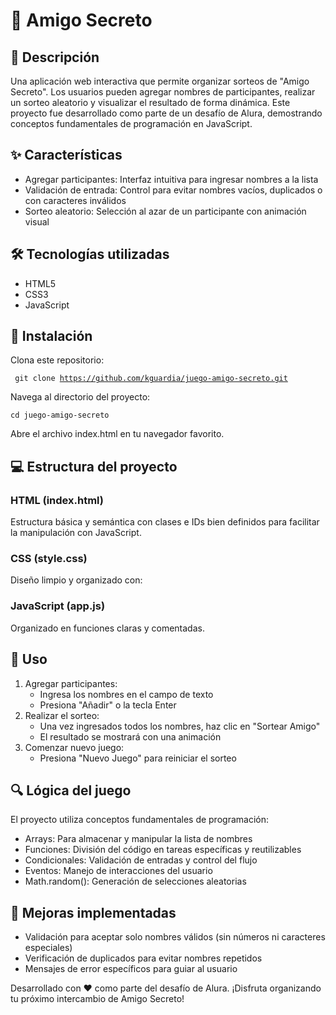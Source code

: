 <h1>🎁 Amigo Secreto</h1>
<h2>📝 Descripción</h2>
Una aplicación web interactiva que permite organizar sorteos de "Amigo Secreto". Los usuarios pueden agregar nombres de participantes, realizar un sorteo aleatorio y visualizar el resultado de forma dinámica. Este proyecto fue desarrollado como parte de un desafío de Alura, demostrando conceptos fundamentales de programación en JavaScript.

<h2>✨ Características</h2>

<ul>
  <li>Agregar participantes: Interfaz intuitiva para ingresar nombres a la lista</li>
  <li>Validación de entrada: Control para evitar nombres vacíos, duplicados o con caracteres inválidos</li>
  <li>Sorteo aleatorio: Selección al azar de un participante con animación visual</li>
</ul>


<h2>🛠️ Tecnologías utilizadas</h2>
<ul>
  <li>HTML5</li>
  <li>CSS3</li>
  <li>JavaScript</li>
</ul>

<h2>🚀 Instalación</h2>

Clona este repositorio:

<code> git clone https://github.com/kguardia/juego-amigo-secreto.git </code>

Navega al directorio del proyecto:

<code>cd juego-amigo-secreto </code>

Abre el archivo index.html en tu navegador favorito.

<h2>💻 Estructura del proyecto</h2>
<h3>HTML (index.html)</h3>
Estructura básica y semántica con clases e IDs bien definidos para facilitar la manipulación con JavaScript.

<h3>CSS (style.css)</h3>
Diseño limpio y organizado con:

<h3>JavaScript (app.js)</h3>
Organizado en funciones claras y comentadas.

<h2>📱 Uso</h2>

<ol>
  <li>Agregar participantes: 
    <ul>
      <li>Ingresa los nombres en el campo de texto</li>
      <li>Presiona "Añadir" o la tecla Enter</li>
    </ul>
  </li>
  <li>Realizar el sorteo:
    <ul>
      <li>Una vez ingresados todos los nombres, haz clic en "Sortear Amigo"</li>
      <li>El resultado se mostrará con una animación</li>
    </ul>
  </li>
  <li>Comenzar nuevo juego:
    <ul>
      <li>Presiona "Nuevo Juego" para reiniciar el sorteo</li>
    </ul>
  </li>
</ol>

<h2>🔍 Lógica del juego</h2>
<p>El proyecto utiliza conceptos fundamentales de programación:</p>
<ul>
  <li>Arrays: Para almacenar y manipular la lista de nombres</li>
  <li>Funciones: División del código en tareas específicas y reutilizables</li>
  <li>Condicionales: Validación de entradas y control del flujo</li>
  <li>Eventos: Manejo de interacciones del usuario</li>
  <li>Math.random(): Generación de selecciones aleatorias</li>
</ul>

<h2>🌟 Mejoras implementadas</h2>
<ul>
  <li>Validación para aceptar solo nombres válidos (sin números ni caracteres especiales)</li>
  <li>Verificación de duplicados para evitar nombres repetidos</li>
  <li>Mensajes de error específicos para guiar al usuario</li>
</ul>

<p>Desarrollado con ❤️ como parte del desafío de Alura. ¡Disfruta organizando tu próximo intercambio de Amigo Secreto!</p>
